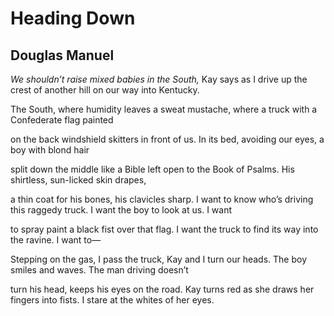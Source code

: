 # Heading Down
## Douglas Manuel
_We shouldn’t raise mixed babies_
 _in the South,_ Kay says as I drive up the crest
of another hill on our way into Kentucky.

The South, where humidity leaves
a sweat mustache, where a truck
with a Confederate flag painted

on the back windshield skitters in front
of us. In its bed, avoiding our eyes,
a boy with blond hair

split down the middle like a Bible
left open to the Book of Psalms.
His shirtless, sun-licked skin drapes,

a thin coat for his bones, his clavicles sharp.
I want to know who’s driving this raggedy truck.
I want the boy to look at us. I want

to spray paint a black fist over that flag.
I want the truck to find its way
into the ravine. I want to—

Stepping on the gas, I pass the truck,
Kay and I turn our heads. The boy smiles
and waves. The man driving doesn’t

turn his head, keeps his eyes on the road. Kay
turns red as she draws her fingers
into fists. I stare at the whites of her eyes.